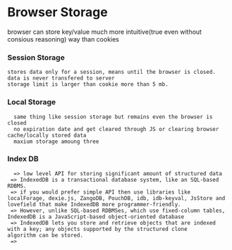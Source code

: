 # Browser Storage
  browser can store key/value much more intuitive(true even without consious reasoning) way than cookies

  ### Session Storage
    stores data only for a session, means until the browser is closed.
    data is never transfered to server
    storage limit is larger than cookie more than 5 mb.
    
  ### Local Storage
      same thing like session storage but remains even the browser is closed 
      no expiration date and get cleared through JS or clearing browser cache/locally stored data
      maxium storage amoung three

  ### Index DB
      => low level API for storing significant amount of structured data
     => IndexedDB is a transactional database system, like an SQL-based RDBMS.
     => if you would prefer simple API then use libraries like  localForage, dexie.js, ZangoDB, PouchDB, idb, idb-keyval, JsStore and lovefield that make IndexedDB more programmer-friendly.
     => However, unlike SQL-based RDBMSes, which use fixed-column tables, IndexedDB is a JavaScript-based object-oriented database
     => IndexedDB lets you store and retrieve objects that are indexed with a key; any objects supported by the structured clone                               algorithm can be stored.
     =>
